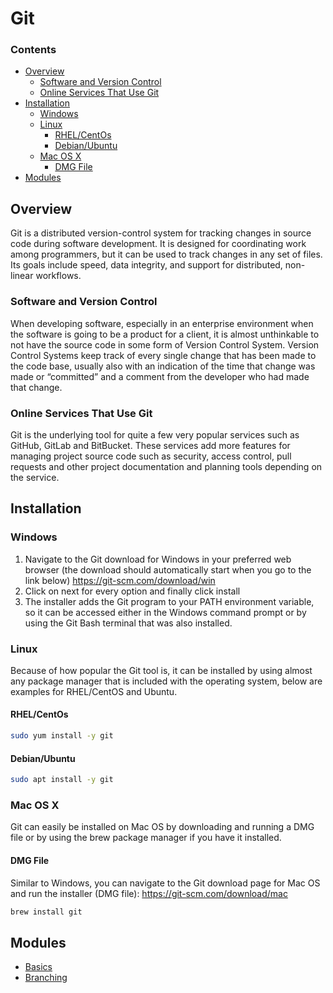 # Git
<!--TOC_START-->
### Contents
- [Overview](#overview)
	- [Software and Version Control](#software-and-version-control)
	- [Online Services That Use Git](#online-services-that-use-git)
- [Installation](#installation)
	- [Windows](#windows)
	- [Linux](#linux)
		- [RHEL/CentOs](#rhelcentos)
		- [Debian/Ubuntu](#debianubuntu)
	- [Mac OS X](#mac-os-x)
		- [DMG File](#dmg-file)
- [Modules](#modules)

<!--TOC_END-->
## Overview
Git is a distributed version-control system for tracking changes in source code during software development.
It is designed for coordinating work among programmers, but it can be used to track changes in any set of files.
Its goals include speed, data integrity, and support for distributed, non-linear workflows.
### Software and Version Control
When developing software, especially in an enterprise environment when the software is going to be a product for a client, it is almost unthinkable to not have the source code in some form of Version Control System.
Version Control Systems keep track of every single change that has been made to the code base, usually also with an indication of the time that change was made or “committed” and a comment from the developer who had made that change.
### Online Services That Use Git
Git is the underlying tool for quite a few very popular services such as GitHub, GitLab and BitBucket.
These services add more features for managing project source code such as security, access control, pull requests and other project documentation and planning tools depending on the service.
## Installation
### Windows
1. Navigate to the Git download for Windows in your preferred web browser (the download should automatically start when you go to the link below)
https://git-scm.com/download/win
2. Click on next for every option and finally click install
3. The installer adds the Git program to your PATH environment variable, so it can be accessed either in the Windows command prompt or by using the Git Bash terminal that was also installed.
### Linux
Because of how popular the Git tool is, it can be installed by using almost any package manager that is included with the operating system, below are examples for RHEL/CentOS and Ubuntu.
#### RHEL/CentOs
```bash
sudo yum install -y git
```
#### Debian/Ubuntu
```bash
sudo apt install -y git
```
### Mac OS X
Git can easily  be installed on Mac OS by downloading and running a DMG file or by using the brew package manager if you have it installed.
#### DMG File
Similar to Windows, you can navigate to the Git download page for Mac OS and run the installer (DMG file): https://git-scm.com/download/mac
```bash
brew install git
```









<!--MODULES_START-->
## Modules
- [Basics](./modules/basics)
- [Branching](./modules/branching)
<!--MODULES_END-->
